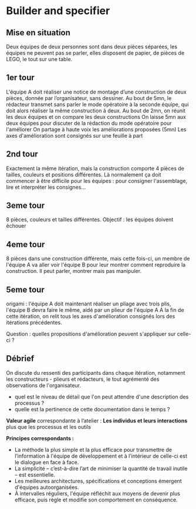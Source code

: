 # Builder and specifier

## Mise en situation

Deux équipes de deux personnes sont dans deux pièces séparées, les équipes ne peuvent pas se parler, elles disposent de papier, de pièces de LEGO, le tout sur une table.

## 1er tour

L'équipe A doit réaliser une notice de montage d’une construction de deux pièces, donnée par l’organisateur, sans dessiner.
Au bout de 5mn, le rédacteur transmet sans parler le mode opératoire à la seconde équipe, qui doit alors réaliser la même construction à deux.
Au bout de 2mn, on réunit les deux équipes et on compare les deux constructions
On laisse 5mn aux deux équipes pour discuter de la rédaction du mode opératoire pour l'améliorer
On partage à haute voix les améliorations proposées (5mn)
Les axes d'amélioration sont consignés sur une feuille à part

## 2nd tour

Exactement la même itération, mais la construction comporte 4 pièces de tailles, couleurs et positions différentes.
Là normalement ça doit commencer à être difficile pour les équipes : pour consigner l'assemblage, lire et interpréter les consignes...

## 3eme tour

8 pièces, couleurs et tailles différentes.
Objectif : les équipes doivent échouer

## 4eme tour

8 pièces dans une construction différente, mais cette fois-ci, un membre de l'équipe A va aller voir l'équipe B pour leur montrer comment reproduire la construction. Il peut parler, montrer mais pas manipuler.

## 5eme tour

origami : l'équipe A doit maintenant réaliser un pliage avec trois plis, l'équipe B devra faire le même, aidé par un plieur de l'équipe A
A la fin de cette itération, on relit tous les axes d'amélioration consignés lors des itérations précédentes.

Question : quelles propositions d'amélioration peuvent s'appliquer sur celle-ci ?

## Débrief

On discute du ressenti des participants dans chaque itération, notamment les constructeurs - plieurs et rédacteurs, le tout agrémenté des observations de l'organisateur.
* quel est le niveau de détail que l'on peut attendre d'une description des processus ?
* quelle est la pertinence de cette documentation dans le temps ?

**Valeur agile** correspondante à l’atelier : **Les individus et leurs interactions** plus que les processus et les outils

**Principes correspondants :**

* La méthode la plus simple et la plus efficace pour transmettre de l’information à l'équipe de développement et à l’intérieur de celle-ci est le dialogue en face à face.
* La simplicité – c’est-à-dire l’art de minimiser la quantité de travail inutile – est essentielle.
* Les meilleures architectures, spécifications et conceptions émergent d'équipes autoorganisées.
* À intervalles réguliers, l'équipe réfléchit aux moyens de devenir plus efficace, puis règle et modifie son comportement en conséquence.